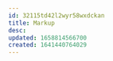 ```yaml
---
id: 32115td42l2wyr58wxdckan
title: Markup
desc: 
updated: 1658814566700
created: 1641440764029
---
```



